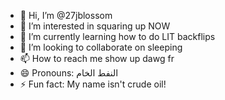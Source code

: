 - 👋 Hi, I’m @27jblossom
- 👀 I’m interested in squaring up NOW
- 🌱 I’m currently learning how to do LIT backflips
- 💞️ I’m looking to collaborate on sleeping 
- 📫 How to reach me show up dawg fr 
- 😄 Pronouns: النفط الخام
- ⚡ Fun fact: My name isn't crude oil!

<!---
27jblossom/27jblossom is a ✨ special ✨ repository because its `README.md` (this file) appears on your GitHub profile.
You can click the Preview link to take a look at your changes.
--->
